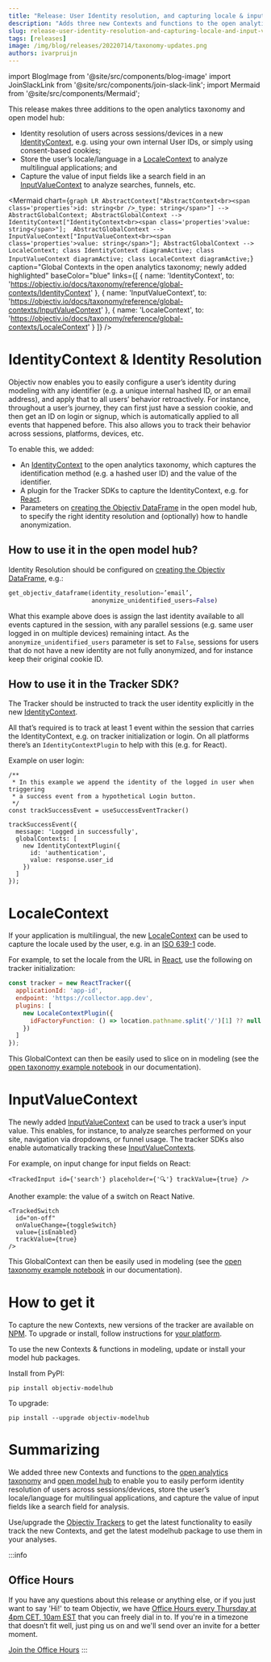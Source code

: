```yaml
---
title: "Release: User Identity resolution, and capturing locale & input field values"
description: "Adds three new Contexts and functions to the open analytics taxonomy and open model hub to enable you to easily perform identity resolution of users across sessions/devices, store the user’s locale/language for multilingual applications, and capture the value of input fields like a search field for analysis."
slug: release-user-identity-resolution-and-capturing-locale-and-input-values/
tags: [releases]
image: /img/blog/releases/20220714/taxonomy-updates.png
authors: ivarpruijn
---
```


<head>
  <meta property="og:title" content="Release: User Identity resolution, and capturing locale & input field values" />
</head>

import BlogImage from '@site/src/components/blog-image'
import JoinSlackLink from '@site/src/components/join-slack-link';
import Mermaid from '@site/src/components/Mermaid';

[identity-context]: https://objectiv.io/docs/taxonomy/reference/global-contexts/IdentityContext/
[locale-context]: https://objectiv.io/docs/taxonomy/reference/global-contexts/LocaleContext/
[input-value-context]: https://objectiv.io/docs/taxonomy/reference/global-contexts/InputValueContext/
[identity-context-plugin]: https://objectiv.io/docs/tracking/react/plugins/identity-context
[get_objectiv_dataframe]: https://objectiv.io/docs/modeling/open-model-hub/api-reference/ModelHub/get_objectiv_dataframe/
[iso-639-1]: https://en.wikipedia.org/wiki/List_of_ISO_639-1_codes
[locale-context-plugin]: https://objectiv.io/docs/tracking/react/plugins/locale-context
[example-notebook-open-taxonomy]: https://objectiv.io/docs/modeling/example-notebooks/open-taxonomy/
[npm]: https://www.npmjs.com/org/objectiv
[tracking]: https://objectiv.io/docs/tracking/
[taxonomy]: https://objectiv.io/docs/taxonomy/
[open-model-hub]: https://objectiv.io/docs/modeling/open-model-hub/
[office-hours]: https://calendly.com/objectiv_io/objectiv-office-hours

<intro>

This release makes three additions to the open analytics taxonomy and open model hub:
* Identity resolution of users across sessions/devices in a new [IdentityContext][identity-context], e.g. 
using your own internal User IDs, or simply using consent-based cookies;
* Store the user’s locale/language in a [LocaleContext][locale-context] to analyze multilingual applications; 
and 
* Capture the value of input fields like a search field in an [InputValueContext][input-value-context] to 
analyze searches, funnels, etc.

</intro>

<!--truncate-->

<Mermaid chart={`
	graph LR
        AbstractContext["AbstractContext<br><span class='properties'>id: string<br />_type: string</span>"] --> AbstractGlobalContext;
        AbstractGlobalContext --> IdentityContext["IdentityContext<br><span class='properties'>value: string</span>"]; 
        AbstractGlobalContext --> InputValueContext["InputValueContext<br><span class='properties'>value: string</span>"];
        AbstractGlobalContext --> LocaleContext;
    class IdentityContext diagramActive;
    class InputValueContext diagramActive;
    class LocaleContext diagramActive;
`} 
  caption="Global Contexts in the open analytics taxonomy; newly added highlighted" 
  baseColor="blue" 
  links={[
    { name: 'IdentityContext', to: 'https://objectiv.io/docs/taxonomy/reference/global-contexts/IdentityContext' },
    { name: 'InputValueContext', to: 'https://objectiv.io/docs/taxonomy/reference/global-contexts/InputValueContext' },
    { name: 'LocaleContext', to: 'https://objectiv.io/docs/taxonomy/reference/global-contexts/LocaleContext' }
  ]}
/>

# IdentityContext & Identity Resolution
Objectiv now enables you to easily configure a user’s identity during modeling with any identifier (e.g. a 
unique internal hashed ID, or an email address), and apply that to all users’ behavior retroactively. For 
instance, throughout a user’s journey, they can first just have a session cookie, and then get an ID on login 
or signup, which is automatically applied to all events that happened before. This also allows you to track 
their behavior across sessions, platforms, devices, etc.

To enable this, we added:
* An [IdentityContext][identity-context] to the open analytics taxonomy, which captures the identification 
method (e.g. a hashed user ID) and the value of the identifier.
* A plugin for the Tracker SDKs to capture the IdentityContext, e.g. for [React][identity-context-plugin].
* Parameters on [creating the Objectiv DataFrame][get_objectiv_dataframe] in the open model hub, to specify 
the right identity resolution and (optionally) how to handle anonymization.

## How to use it in the open model hub?
Identity Resolution should be configured on [creating the Objectiv DataFrame][get_objectiv_dataframe], e.g.:

```python
get_objectiv_dataframe(identity_resolution=’email’, 
                       anonymize_unidentified_users=False)
```

What this example above does is assign the last identity available  to all events captured in the session, 
with any parallel sessions (e.g. same user logged in on multiple devices) remaining intact. As the 
`anonymize_unidentified_users` parameter is set to `False`, sessions for users that do not have a new 
identity are not fully anonymized, and for instance keep their original cookie ID.

## How to use it in the Tracker SDK?
The Tracker should be instructed to track the user identity explicitly in the new 
[IdentityContext][identity-context]. 

All that’s required is to track at least 1 event within the session that carries the IdentityContext, e.g. on 
tracker initialization or login. On all platforms there’s an `IdentityContextPlugin` to help with this (e.g. 
for React).

Example on user login:

```tsx
/**
 * In this example we append the identity of the logged in user when triggering
 * a success event from a hypothetical Login button.
 */
const trackSuccessEvent = useSuccessEventTracker()

trackSuccessEvent({
  message: 'Logged in successfully',
  globalContexts: [
    new IdentityContextPlugin({
      id: 'authentication',
      value: response.user_id
    })
  ]
});
```

# LocaleContext
If your application is multilingual, the new [LocaleContext][locale-context] can be used to capture the 
locale used by the user, e.g. in an [ISO 639-1][iso-639-1] code.

For example, to set the locale from the URL in [React][locale-context-plugin], use the following on tracker 
initialization:

```js
const tracker = new ReactTracker({
  applicationId: 'app-id',
  endpoint: 'https://collector.app.dev',
  plugins: [
    new LocaleContextPlugin({
      idFactoryFunction: () => location.pathname.split('/')[1] ?? null 
    })
  ]
});  
```

This GlobalContext can then be easily used to slice on in modeling (see the 
[open taxonomy example notebook][example-notebook-open-taxonomy] in our documentation).

# InputValueContext
The newly added [InputValueContext][input-value-context] can be used to track a user’s input value. This 
enables, for instance, to analyze searches performed on your site, navigation via dropdowns, or funnel usage. 
The tracker SDKs also enable automatically tracking these [InputValueContexts][input-value-context].

For example, on input change for input fields on React:
```tsx
<TrackedInput id={'search'} placeholder={'🔍'} trackValue={true} />
```

<BlogImage url="/img/blog/releases/20220714/search.png" 
  caption="Figure: a search in the Objectiv documentation" />

Another example: the value of a switch on React Native.

```tsx
<TrackedSwitch
  id="on-off"
  onValueChange={toggleSwitch}
  value={isEnabled}
  trackValue={true}
/>
```

This GlobalContext can then be easily used in modeling (see the 
[open taxonomy example notebook][example-notebook-open-taxonomy] in our documentation).

# How to get it
To capture the new Contexts, new versions of the tracker are available on [NPM][npm]. To upgrade or install, 
follow instructions for [your platform][tracking].

To use the new Contexts & functions in modeling, update or install your model hub packages. 

Install from PyPI:

```console
pip install objectiv-modelhub
```

To upgrade:

```console
pip install --upgrade objectiv-modelhub
```

# Summarizing
We added three new Contexts and functions to the [open analytics taxonomy][taxonomy] and 
[open model hub][open-model-hub] to enable you to easily perform identity resolution of users across 
sessions/devices, store the user’s locale/language for multilingual applications, and capture the value of 
input fields like a search field for analysis. 

Use/upgrade the [Objectiv Trackers][tracking] to get the latest functionality to easily track the new 
Contexts, and get the latest modelhub package to use them in your analyses.


:::info
## Office Hours
If you have any questions about this release or anything else, or if you just want to say 'Hi!' to team 
Objectiv, we have [Office Hours every Thursday at 4pm CET, 10am EST][office-hours] that you 
can freely dial in to. If you're in a timezone that doesn’t fit well, just ping us 
on <JoinSlackLink linkText="Slack" /> and we'll send over an invite for a better moment.

[Join the Office Hours][office-hours]
:::